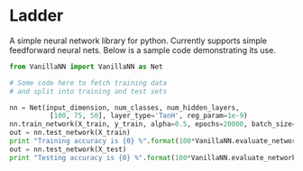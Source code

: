 # Ladder
A simple neural network library for python. Currently supports simple feedforward neural nets. 
Below is a sample code demonstrating its use.

```python
from VanillaNN import VanillaNN as Net

# Some code here to fetch training data
# and split into training and test sets

nn = Net(input_dimension, num_classes, num_hidden_layers,
          [100, 75, 50], layer_type='TanH', reg_param=1e-9)
nn.train_network(X_train, y_train, alpha=0.5, epochs=20000, batch_size=50)
out = nn.test_network(X_train)
print "Training accuracy is {0} %".format(100*VanillaNN.evaluate_network(out, y_train))
out = nn.test_network(X_test)
print "Testing accuracy is {0} %".format(100*VanillaNN.evaluate_network(out, y_test))
```
